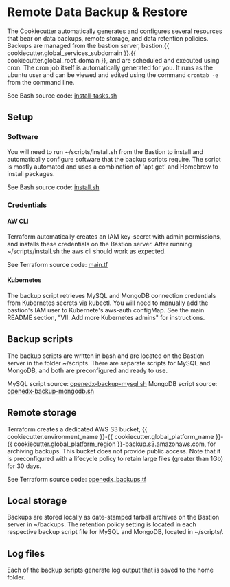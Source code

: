 # Remote Data Backup & Restore

The Cookiecutter automatically generates and configures several resources that bear on data backups, remote storage, and data retention policies. Backups are managed from the bastion server, bastion.{{ cookiecutter.global_services_subdomain }}.{{ cookiecutter.global_root_domain }}, and are scheduled and executed using cron. The cron job itself is automatically generated for you. It runs as the ubuntu user and can be viewed and edited using the command ```crontab -e``` from the command line.

See Bash source code: [install-tasks.sh](../terraform/stacks/modules/ec2_bastion/scripts/install-tasks.sh)

## Setup

### Software

You will need to run ~/scripts/install.sh from the Bastion to install and automatically configure software that the backup scripts require. The script is mostly automated and uses a combination of 'apt get' and Homebrew to install packages.

See Bash source code: [install.sh](../terraform/stacks/modules/ec2_bastion/scripts/install.sh.tpl)

### Credentials

#### AW CLI

Terraform automatically creates an IAM key-secret with admin permissions, and installs these credentials on the Bastion server. After running ~/scripts/install.sh the aws cli should work as expected.

See Terraform source code: [main.tf](../terraform/stacks/modules/ec2_bastion/main.tf)

#### Kubernetes

The backup script retrieves MySQL and MongoDB connection credentials from Kubernetes secrets via kubectl. You will need to manually add the bastion's IAM user to Kubernete's aws-auth configMap. See the main README section, "VII. Add more Kubernetes admins" for instructions.

## Backup scripts

The backup scripts are written in bash and are located on the Bastion server in the folder ~/scripts. There are separate scripts for MySQL and MongoDB, and both are preconfigured and ready to use.

MySQL script source: [openedx-backup-mysql.sh](../terraform/stacks/modules/ec2_bastion/scripts/openedx-backup-mysql.sh)
MongoDB script source: [openedx-backup-mongodb.sh](../terraform/stacks/modules/ec2_bastion/scripts/openedx-backup-mongodb.sh)

## Remote storage

Terraform creates a dedicated AWS S3 bucket, {{ cookiecutter.environment_name }}-{{ cookiecutter.global_platform_name }}-{{ cookiecutter.global_platform_region }}-backup.s3.amazonaws.com, for archiving backups. This bucket does not provide public access. Note that it is preconfigured with a lifecycle policy to retain large files (greater than 1Gb) for 30 days.

See Terraform source code: [openedx_backups.tf](../terraform/environments/modules/s3/openedx_backups.tf)

## Local storage

Backups are stored locally as date-stamped tarball archives on the Bastion server in ~/backups.
The retention policy setting is located in each respective backup script file for MySQL and MongoDB, located in ~/scripts/.

## Log files

Each of the backup scripts generate log output that is saved to the home folder.

